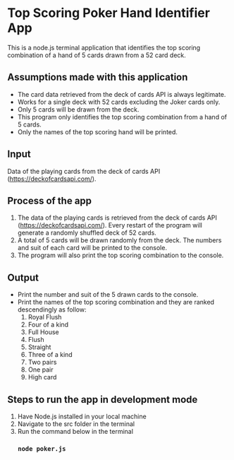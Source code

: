 # Top Scoring Poker Hand Identifier App
This is a node.js terminal application that identifies the top scoring combination of a hand of 5 cards drawn from a 52 card deck.

## Assumptions made with this application
- The card data retrieved from the deck of cards API is always legitimate.
- Works for a single deck with 52 cards excluding the Joker cards only.
- Only 5 cards will be drawn from the deck.
- This program only identifies the top scoring combination from a hand of 5 cards.
- Only the names of the top scoring hand will be printed. 

## Input
Data of the playing cards from the deck of cards API (https://deckofcardsapi.com/).

## Process of the app

1. The data of the playing cards is retrieved from the deck of cards API (https://deckofcardsapi.com/). 
   Every restart of the program will generate a randomly shuffled deck of 52 cards.
2. A total of 5 cards will be drawn randomly from the deck. The numbers and suit of each card will be printed to the console.
3. The program will also print the top scoring combination to the console.

## Output
- Print the number and suit of the 5 drawn cards to the console.
- Print the names of the top scoring combination and they are ranked descendingly as follow:
  1. Royal Flush
  2. Four of a kind
  3. Full House
  4. Flush
  5. Straight
  6. Three of a kind
  7. Two pairs
  8. One pair
  9. High card
  
 ## Steps to run the app in development mode
 1. Have Node.js installed in your local machine
 2. Navigate to the src folder in the terminal
 3. Run the command below in the terminal
    ### `node poker.js`


